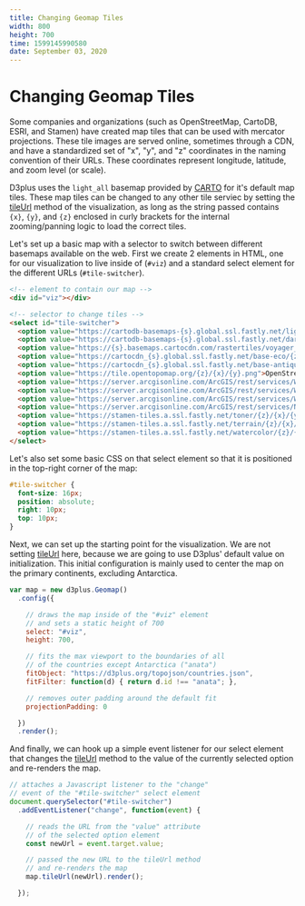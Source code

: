 ```yaml
---
title: Changing Geomap Tiles
width: 800
height: 700
time: 1599145990580
date: September 03, 2020
---
```


[height]: 700
[delay]: 4000

# Changing Geomap Tiles

Some companies and organizations (such as OpenStreetMap, CartoDB, ESRI, and Stamen) have created map tiles that can be used with mercator projections. These tile images are served online, sometimes through a CDN, and have a standardized set of "x", "y", and "z" coordinates in the naming convention of their URLs. These coordinates represent longitude, latitude, and zoom level (or scale).

D3plus uses the `light_all` basemap provided by [CARTO](https://carto.com/help/building-maps/basemap-list/#carto-raster-basemaps) for it's default map tiles. These map tiles can be changed to any other tile serviec by setting the [tileUrl](https://d3plus.org/docs/#Geomap.tileUrl) method of the visualization, as long as the string passed contains `{x}`, `{y}`, and `{z}` enclosed in curly brackets for the internal zooming/panning logic to load the correct tiles.

Let's set up a basic map with a selector to switch between different basemaps available on the web. First we create 2 elements in HTML, one for our visualization to live inside of (`#viz`) and a standard select element for the different URLs (`#tile-switcher`).

```html
<!-- element to contain our map -->
<div id="viz"></div>

<!-- selector to change tiles -->
<select id="tile-switcher">
  <option value="https://cartodb-basemaps-{s}.global.ssl.fastly.net/light_all/{z}/{x}/{y}@2x.png">CartoDB Positron (default)</option>
  <option value="https://cartodb-basemaps-{s}.global.ssl.fastly.net/dark_all/{z}/{x}/{y}@2x.png">CartoDB Dark Matter</option>
  <option value="https://{s}.basemaps.cartocdn.com/rastertiles/voyager_labels_under/{z}/{x}/{y}@2x.png">CartoDB Voyager</option>
  <option value="https://cartocdn_{s}.global.ssl.fastly.net/base-eco/{z}/{x}/{y}@2x.png">CartoDB Eco</option>
  <option value="https://cartocdn_{s}.global.ssl.fastly.net/base-antique/{z}/{x}/{y}@2x.png">CartoDB Antique</option>
  <option value="https://tile.opentopomap.org/{z}/{x}/{y}.png">OpenStreetMap Topology</option>
  <option value="https://server.arcgisonline.com/ArcGIS/rest/services/World_Terrain_Base/MapServer/tile/{z}/{y}/{x}@2x.png">ESRI Terrain</option>
  <option value="https://server.arcgisonline.com/ArcGIS/rest/services/World_Street_Map/MapServer/tile/{z}/{y}/{x}@2x.png">ESRI Street Map</option>
  <option value="https://server.arcgisonline.com/ArcGIS/rest/services/World_Imagery/MapServer/tile/{z}/{y}/{x}@2x.png">ESRI Satellite Imagery</option>
  <option value="https://server.arcgisonline.com/ArcGIS/rest/services/NatGeo_World_Map/MapServer/tile/{z}/{y}/{x}@2x.png">ESRI National Geographic</option>
  <option value="https://stamen-tiles.a.ssl.fastly.net/toner/{z}/{x}/{y}@2x.png">Stamen Toner</option>
  <option value="https://stamen-tiles.a.ssl.fastly.net/terrain/{z}/{x}/{y}@2x.png">Stamen Terrain</option>
  <option value="https://stamen-tiles.a.ssl.fastly.net/watercolor/{z}/{x}/{y}.png">Stamen Watercolor</option>
</select>
```

Let's also set some basic CSS on that select element so that it is positioned in the top-right corner of the map:

```css
#tile-switcher {
  font-size: 16px;
  position: absolute;
  right: 10px;
  top: 10px;
}
```

Next, we can set up the starting point for the visualization. We are not setting [tileUrl](https://d3plus.org/docs/#Geomap.tileUrl) here, because we are going to use D3plus' default value on initialization. This initial configuration is mainly used to center the map on the primary continents, excluding Antarctica.

```js
var map = new d3plus.Geomap()
  .config({

    // draws the map inside of the "#viz" element
    // and sets a static height of 700
    select: "#viz",
    height: 700,

    // fits the max viewport to the boundaries of all
    // of the countries except Antarctica ("anata")
    fitObject: "https://d3plus.org/topojson/countries.json",
    fitFilter: function(d) { return d.id !== "anata"; },

    // removes outer padding around the default fit
    projectionPadding: 0

  })
  .render();
```

And finally, we can hook up a simple event listener for our select element that changes the [tileUrl](https://d3plus.org/docs/#Geomap.tileUrl) method to the value of the currently selected option and re-renders the map.

```js
// attaches a Javascript listener to the "change"
// event of the "#tile-switcher" select element
document.querySelector("#tile-switcher")
  .addEventListener("change", function(event) {

    // reads the URL from the "value" attribute
    // of the selected option element
    const newUrl = event.target.value;

    // passed the new URL to the tileUrl method
    // and re-renders the map
    map.tileUrl(newUrl).render();

  });
```
